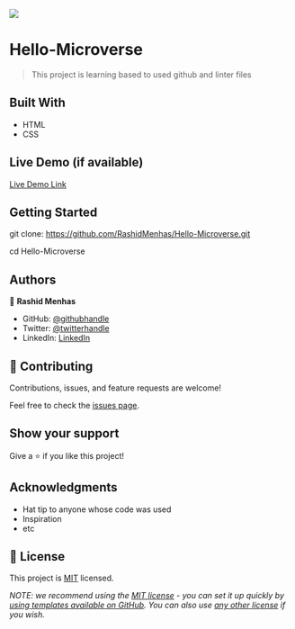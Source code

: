 ![](https://img.shields.io/badge/Microverse-blueviolet)

# Hello-Microverse

> This project is learning based to used github and linter files


## Built With

- HTML 
- CSS

## Live Demo (if available)

[Live Demo Link]()


## Getting Started
git clone: https://github.com/RashidMenhas/Hello-Microverse.git

cd Hello-Microverse





## Authors

👤 **Rashid Menhas**

- GitHub: [@githubhandle](https://github.com/RashidMenhas)
- Twitter: [@twitterhandle](https://twitter.com/twitterhandle)
- LinkedIn: [LinkedIn](https://www.linkedin.com/in/rashid-menhas-6634aa245/)

## 🤝 Contributing

Contributions, issues, and feature requests are welcome!

Feel free to check the [issues page](../../issues/).

## Show your support

Give a ⭐️ if you like this project!

## Acknowledgments

- Hat tip to anyone whose code was used
- Inspiration
- etc

## 📝 License

This project is [MIT](./LICENSE) licensed.

_NOTE: we recommend using the [MIT license](https://choosealicense.com/licenses/mit/) - you can set it up quickly by [using templates available on GitHub](https://docs.github.com/en/communities/setting-up-your-project-for-healthy-contributions/adding-a-license-to-a-repository). You can also use [any other license](https://choosealicense.com/licenses/) if you wish._